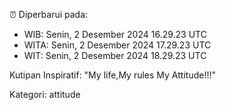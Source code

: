 ⏰ Diperbarui pada:
- WIB: Senin, 2 Desember 2024 16.29.23 UTC
- WITA: Senin, 2 Desember 2024 17.29.23 UTC
- WIT: Senin, 2 Desember 2024 18.29.23 UTC

Kutipan Inspiratif:
"My life,My rules My Attitude!!!"


Kategori: attitude

